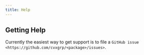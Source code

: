 ```yaml
---
title: Help
---
```


## Getting Help

Currently the easiest way to get support is to file a `GitHub issue
<https://github.com/cvxgrp/<package>/issues>`.
